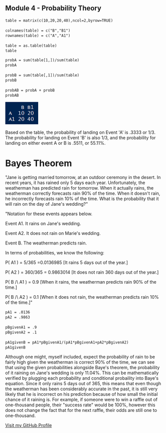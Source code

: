 ## Module 4 - Probability Theory

```
table = matrix(c(10,20,20,40),ncol=2,byrow=TRUE)

colnames(table) = c("B","B1")
rownames(table) = c("A","A1")

table = as.table(table)
table
```

```
probA = sum(table[1,])/sum(table)
probA

probB = sum(table[,1])/sum(table)
probB

probAB = probA + probB
probAB
```

![table](./images/module4table.png)

Based on the table, the probability of landing on Event 'A' is .3333 or 1/3. The probability for landing on Event 'B' is also 1/3, and the probability for landing on either event A or B is .5511, or 55.11%.

# Bayes Theorem

"Jane is getting married tomorrow, at an outdoor ceremony in the desert. In recent years, it has rained only 5 days each year. Unfortunately, the weatherman has predicted rain for tomorrow. When it actually rains, the weatherman correctly forecasts rain 90% of the time. When it doesn't rain, he incorrectly forecasts rain 10% of the time. What is the probability that it will rain on the day of Jane's wedding?"

"Notation for these events appears below.

Event A1. It rains on Jane's wedding.

Event A2. It does not rain on Marie's wedding.

Event B. The weatherman predicts rain.

In terms of probabilities, we know the following:

P( A1 ) = 5/365 =0.0136985 [It rains 5 days out of the year.]

P( A2 ) = 360/365 = 0.9863014 [It does not rain 360 days out of the year.]

P( B /\ A1 ) = 0.9 [When it rains, the weatherman predicts rain 90% of the time.]

P( B /\ A2 ) = 0.1 [When it does not rain, the weatherman predicts rain 10% of the time.]"

```
pA1 = .0136
pA2 = .9863

pBgivenA1 = .9
pBgivenA2 = .1

pA1givenB = pA1*pBgivenA1/(pA1*pBgivenA1+pA2*pBgivenA2)
pA1givenB
```

Although one might, myself included, expect the probability of rain to be fairly high given the weatherman is correct 90% of the time, we can see that using the given probabilities alongside Baye's theorem, the probability of it raining on Jane's wedding is only 11.04%. This can be mathematically verified by plugging each probability and conditional probaility into Baye's equation. Since it only rains 5 days out of 365, this means that even though the weatherman has been considerably accurate in the past, it is still very likely that he is incorrect on his prediction because of how small the initial chance of it raining is. For example, if someone were to win a raffle out of one-thousand people, their "success rate" would be 100%, however this does not change the fact that for the next raffle, their odds are still one to one-thousand. 

[Visit my GitHub Profile](https://github.com/adamwk97)
